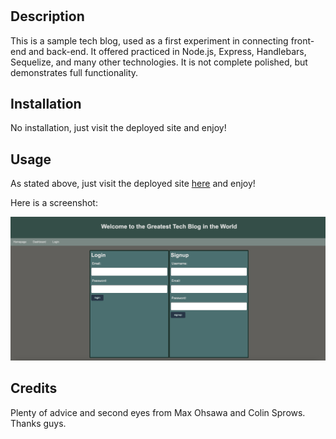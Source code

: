 # <Tech Blog>

## Description

This is a sample tech blog, used as a first experiment in connecting front-end and back-end. It offered practiced in Node.js, Express, Handlebars, Sequelize, and many other technologies. It is not complete polished, but demonstrates full functionality.

## Installation

No installation, just visit the deployed site and enjoy!

## Usage

As stated above, just visit the deployed site [here](https://tech-blog-42424242.herokuapp.com/) and enjoy!

Here is a screenshot:

![screenshot of site](/public/assets/images/screenshot.png)

## Credits

Plenty of advice and second eyes from Max Ohsawa and Colin Sprows. Thanks guys.
